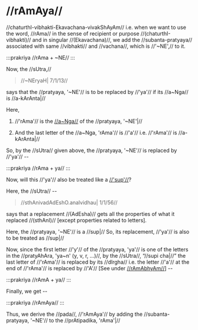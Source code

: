 # //rAmAya//

//chaturthI-vibhakti-Ekavachana-vivakShAyAm// i.e. when we want to use
the word, //rAma// in the sense of recipient or purpose
//(chaturthI-vibhakti)// and in singular //(Ekavachana)//, we add the
//subanta-pratyaya// associated with same //vibhakti// and //vachana//,
which is //'~NE',// to it.

:::prakriya
//rAma + ~NE//
:::

Now, the //sUtra,//

> //~NEryaH| 7/1/13//

says that the //pratyaya, '~NE'// is to be replaced by //'ya'// if its
//a~Nga// is //a-kArAnta|//

Here,

1. //'rAma'// is the [//a~Nga//](#/lsk/subanta/general/angam)
   of the //pratyaya, '~NE'|//

2. And the last letter of the //a~Nga, 'rAma'// is //'a'// i.e.
   //'rAma'// is //a-kArAnta|//

So, by the //sUtra// given above, the //pratyaya, '~NE'// is replaced
by //'ya'// --

:::prakriya
//rAma + ya//
:::

Now, will this //'ya'// also be treated like a [//'sup'//](#/lsk/subanta/general/subanta-pratyayah)?

Here, the //sUtra// --

> //sthAnivadAdEshO.analvidhau| 1/1/56//

says that a replacement //(AdEsha)// gets all the properties of what it
replaced //(sthAnI)// \[except properties related to letters].

Here, the //pratyaya, '~NE'// is a //sup|// So, its replacement,
//'ya'// is also to be treated as //sup|//

Now, since the first letter //'y'// of the //pratyaya, 'ya'// is one of
the letters in the //pratyAhAra, 'ya~n' (y, v, r, ...)//, by the
//sUtra//, “//supi cha|//” the last letter of //'rAma'// is replaced by
its //dIrgha// i.e. the letter //'a'// at the end of //'rAma'// is
replaced by //'A'// \[See under
[//rAmAbhyAm//](#/lsk/subanta/raama-sabdah/raama-3-2)] --

:::prakriya
//rAmA + ya//
:::

Finally, we get --

:::prakriya
//rAmAya//
:::

Thus, we derive the //pada//, //'rAmAya'// by adding the
//subanta-pratyaya, '~NE'// to the //prAtipadika, 'rAma'|//
<!--stackedit_data:
eyJoaXN0b3J5IjpbMTU2NDAyNDU3NF19
-->
